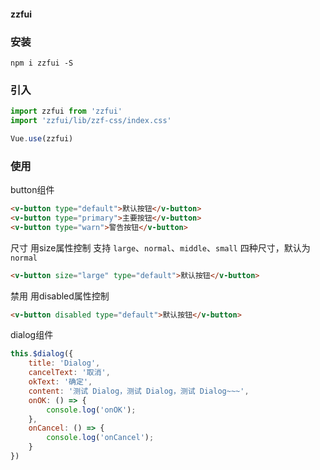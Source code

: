 #### zzfui

### 安装

```shell
npm i zzfui -S
```


### 引入
```javascript
import zzfui from 'zzfui'
import 'zzfui/lib/zzf-css/index.css'

Vue.use(zzfui)
```

### 使用


button组件

```html
<v-button type="default">默认按钮</v-button>
<v-button type="primary">主要按钮</v-button>
<v-button type="warn">警告按钮</v-button>
```
尺寸 用size属性控制
支持 `large`、`normal`、`middle`、`small` 四种尺寸，默认为 `normal`
```html
<v-button size="large" type="default">默认按钮</v-button>
```
禁用 用disabled属性控制
```html
<v-button disabled type="default">默认按钮</v-button>
```



dialog组件

```javascript
this.$dialog({
    title: 'Dialog',
    cancelText: '取消',
    okText: '确定',
    content: '测试 Dialog，测试 Dialog，测试 Dialog~~~',
    onOK: () => {
        console.log('onOK');
    },
    onCancel: () => {
        console.log('onCancel');
    }
})
```